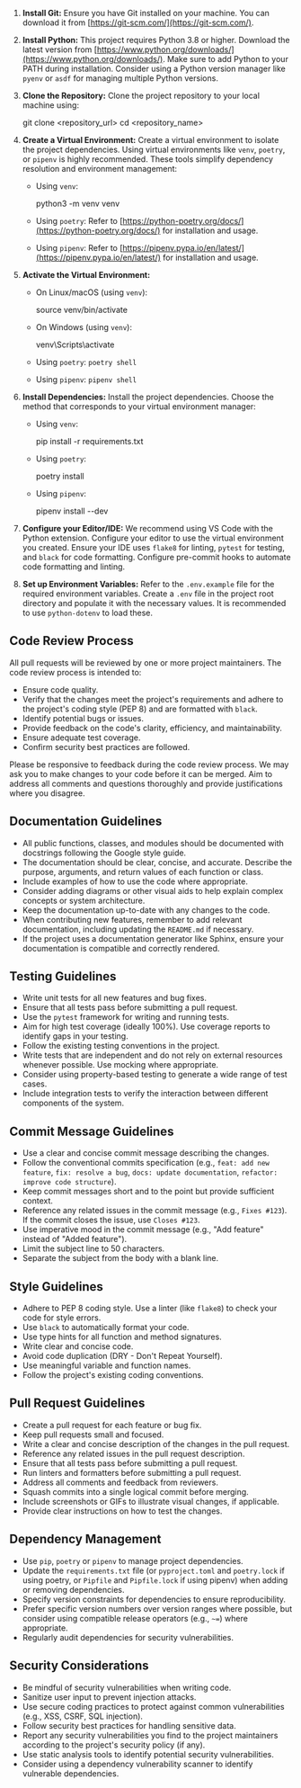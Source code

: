 1.  **Install Git:** Ensure you have Git installed on your machine. You can download it from [https://git-scm.com/](https://git-scm.com/).

2.  **Install Python:** This project requires Python 3.8 or higher. Download the latest version from [https://www.python.org/downloads/](https://www.python.org/downloads/). Make sure to add Python to your PATH during installation. Consider using a Python version manager like `pyenv` or `asdf` for managing multiple Python versions.
3.  **Clone the Repository:** Clone the project repository to your local machine using:

    
    git clone <repository_url>
    cd <repository_name>
    

4.  **Create a Virtual Environment:** Create a virtual environment to isolate the project dependencies. Using virtual environments like `venv`, `poetry`, or `pipenv` is highly recommended. These tools simplify dependency resolution and environment management:

    *   Using `venv`:

        
        python3 -m venv venv
        
    *   Using `poetry`: Refer to [https://python-poetry.org/docs/](https://python-poetry.org/docs/) for installation and usage.
    *   Using `pipenv`: Refer to [https://pipenv.pypa.io/en/latest/](https://pipenv.pypa.io/en/latest/) for installation and usage.

5.  **Activate the Virtual Environment:**

    *   On Linux/macOS (using `venv`):

        
        source venv/bin/activate
        

    *   On Windows (using `venv`):

        
        venv\Scripts\activate
        
    *   Using `poetry`: `poetry shell`
    *   Using `pipenv`: `pipenv shell`

6.  **Install Dependencies:** Install the project dependencies. Choose the method that corresponds to your virtual environment manager:

    *   Using `venv`:

        
        pip install -r requirements.txt
        
    *   Using `poetry`:

        
        poetry install
        
    *   Using `pipenv`:

        
        pipenv install --dev
        

7.  **Configure your Editor/IDE:** We recommend using VS Code with the Python extension. Configure your editor to use the virtual environment you created. Ensure your IDE uses `flake8` for linting, `pytest` for testing, and `black` for code formatting. Configure pre-commit hooks to automate code formatting and linting.
8.  **Set up Environment Variables:** Refer to the `.env.example` file for the required environment variables. Create a `.env` file in the project root directory and populate it with the necessary values. It is recommended to use `python-dotenv` to load these.

## Code Review Process

All pull requests will be reviewed by one or more project maintainers. The code review process is intended to:

*   Ensure code quality.
*   Verify that the changes meet the project's requirements and adhere to the project's coding style (PEP 8) and are formatted with `black`.
*   Identify potential bugs or issues.
*   Provide feedback on the code's clarity, efficiency, and maintainability.
*   Ensure adequate test coverage.
*   Confirm security best practices are followed.

Please be responsive to feedback during the code review process. We may ask you to make changes to your code before it can be merged. Aim to address all comments and questions thoroughly and provide justifications where you disagree.

## Documentation Guidelines

*   All public functions, classes, and modules should be documented with docstrings following the Google style guide.
*   The documentation should be clear, concise, and accurate. Describe the purpose, arguments, and return values of each function or class.
*   Include examples of how to use the code where appropriate.
*   Consider adding diagrams or other visual aids to help explain complex concepts or system architecture.
*   Keep the documentation up-to-date with any changes to the code.
*   When contributing new features, remember to add relevant documentation, including updating the `README.md` if necessary.
*   If the project uses a documentation generator like Sphinx, ensure your documentation is compatible and correctly rendered.

## Testing Guidelines

*   Write unit tests for all new features and bug fixes.
*   Ensure that all tests pass before submitting a pull request.
*   Use the `pytest` framework for writing and running tests.
*   Aim for high test coverage (ideally 100%). Use coverage reports to identify gaps in your testing.
*   Follow the existing testing conventions in the project.
*   Write tests that are independent and do not rely on external resources whenever possible. Use mocking where appropriate.
*   Consider using property-based testing to generate a wide range of test cases.
*   Include integration tests to verify the interaction between different components of the system.

## Commit Message Guidelines

*   Use a clear and concise commit message describing the changes.
*   Follow the conventional commits specification (e.g., `feat: add new feature`, `fix: resolve a bug`, `docs: update documentation`, `refactor: improve code structure`).
*   Keep commit messages short and to the point but provide sufficient context.
*   Reference any related issues in the commit message (e.g., `Fixes #123`). If the commit closes the issue, use `Closes #123`.
*   Use imperative mood in the commit message (e.g., "Add feature" instead of "Added feature").
*   Limit the subject line to 50 characters.
*   Separate the subject from the body with a blank line.

## Style Guidelines

*   Adhere to PEP 8 coding style. Use a linter (like `flake8`) to check your code for style errors.
*   Use `black` to automatically format your code.
*   Use type hints for all function and method signatures.
*   Write clear and concise code.
*   Avoid code duplication (DRY - Don't Repeat Yourself).
*   Use meaningful variable and function names.
*   Follow the project's existing coding conventions.

## Pull Request Guidelines

*   Create a pull request for each feature or bug fix.
*   Keep pull requests small and focused.
*   Write a clear and concise description of the changes in the pull request.
*   Reference any related issues in the pull request description.
*   Ensure that all tests pass before submitting a pull request.
*   Run linters and formatters before submitting a pull request.
*   Address all comments and feedback from reviewers.
*   Squash commits into a single logical commit before merging.
*   Include screenshots or GIFs to illustrate visual changes, if applicable.
*   Provide clear instructions on how to test the changes.

## Dependency Management

*   Use `pip`, `poetry` or `pipenv` to manage project dependencies.
*   Update the `requirements.txt` file (or `pyproject.toml` and `poetry.lock` if using poetry, or `Pipfile` and `Pipfile.lock` if using pipenv) when adding or removing dependencies.
*   Specify version constraints for dependencies to ensure reproducibility.
*   Prefer specific version numbers over version ranges where possible, but consider using compatible release operators (e.g., `~=`) where appropriate.
*   Regularly audit dependencies for security vulnerabilities.

## Security Considerations

*   Be mindful of security vulnerabilities when writing code.
*   Sanitize user input to prevent injection attacks.
*   Use secure coding practices to protect against common vulnerabilities (e.g., XSS, CSRF, SQL injection).
*   Follow security best practices for handling sensitive data.
*   Report any security vulnerabilities you find to the project maintainers according to the project's security policy (if any).
*   Use static analysis tools to identify potential security vulnerabilities.
*   Consider using a dependency vulnerability scanner to identify vulnerable dependencies.